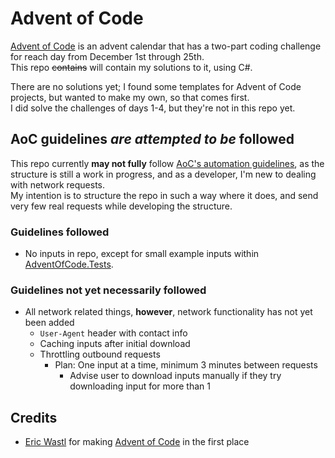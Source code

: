 # Advent of Code
[Advent of Code](https://adventofcode.com) is an advent calendar that has
a two-part coding challenge for reach day from December 1st through 25th.  
This repo ~~contains~~ will contain my solutions to it, using C#.

There are no solutions yet; I found some templates for Advent of Code projects,
but wanted to make my own, so that comes first.  
I did solve the challenges of days 1-4, but they're not in this repo yet.

## AoC guidelines *are attempted to be* followed
This repo currently **may not fully** follow [AoC's automation guidelines](https://www.reddit.com/r/adventofcode/wiki/faqs/automation/),
as the structure is still a work in progress,
and as a developer, I'm new to dealing with network requests.  
My intention is to structure the repo in such a way where it does,
and send very few real requests while developing the structure.

### Guidelines followed
- No inputs in repo, except for small example inputs within [AdventOfCode.Tests](AdventOfCode.Tests).

### Guidelines not yet necessarily followed
- All network related things, **however**, network functionality has not yet been added
  - `User-Agent` header with contact info
  - Caching inputs after initial download
  - Throttling outbound requests
    - Plan: One input at a time, minimum 3 minutes between requests
        - Advise user to download inputs manually if they try downloading input for more than 1

## Credits
- [Eric Wastl](https://was.tl/) for making [Advent of Code](https://adventofcode.com) in the first place
